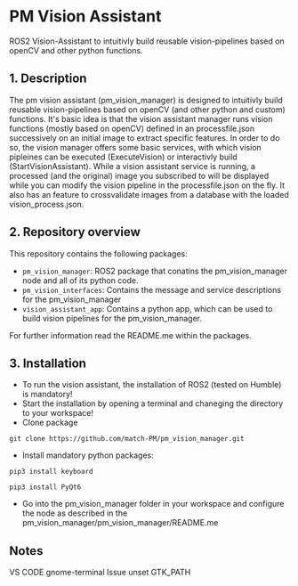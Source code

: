 # PM Vision Assistant
ROS2 Vision-Assistant to intuitivly build reusable vision-pipelines based on openCV and other python functions.
## 1. Description
The pm vision assistant (pm_vision_manager) is designed to intuitivly build reusable vision-pipelines based on openCV (and other python and custom) functions. It's basic idea is that the vision assistant manager runs vision functions (mostly based on openCV) defined in an processfile.json successively on an initial image to extract specific features. In order to do so, the vision manager offers some basic services, with which vision pipleines can be executed (ExecuteVision) or interactivly build (StartVisionAssistant). While a vision assistant service is running, a processed (and the original) image you subscribed to will be displayed while you can modify the vision pipeline in the processfile.json on the fly. It also has an feature to crossvalidate images from a database with the loaded vision_process.json. 

## 2. Repository overview
This repository contains the following packages:
* `pm_vision_manager`: ROS2 package that conatins the pm_vision_manager node and all of its python code.
* `pm_vision_interfaces`: Contains the message and service descriptions for the pm_vision_manager
* `vision_assistant_app`: Contains a python app, which can be used to build vision pipelines for the pm_vision_manager.

For further information read the README.me within the packages.

## 3. Installation 
* To run the vision assistant, the installation of ROS2 (tested on Humble) is mandatory!
* Start the installation by opening a terminal and chaneging the directory to your workspace!
* Clone package
```
git clone https://github.com/match-PM/pm_vision_manager.git
```
* Install mandatory python packages:
```
pip3 install keyboard
```
```
pip3 install PyQt6
```
* Go into the pm_vision_manager folder in your workspace and configure the node as described in the pm_vision_manager/pm_vision_manager/README.me

## Notes
VS CODE gnome-terminal Issue
unset GTK_PATH

